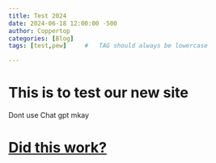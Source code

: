 ```yaml
---
title: Test 2024
date: 2024-06-18 12:00:00 -500
author: Coppertop
categories: [Blog]
tags: [test,pew]     #   TAG should always be lowercase

---
```


# This is to test our new site

Dont use Chat gpt mkay 

# <ins>Did this work?</ins>
